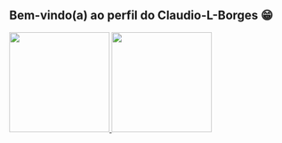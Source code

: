 ## Bem-vindo(a) ao perfil do Claudio-L-Borges 😁

 <div>
   <a href="https://github.com/Claudio097">
   <img height="180em" src="https://github-readme-stats.vercel.app/api?username=Claudio097&show_icons=true&theme=dracula&include_all_commits=true&count_private=true"/>
   <img height="180em" src="https://github-readme-stats.vercel.app/api/top-langs/?username=Claudio097&layout=compact&langs_count=6&theme=dracula"/>
</div> 
